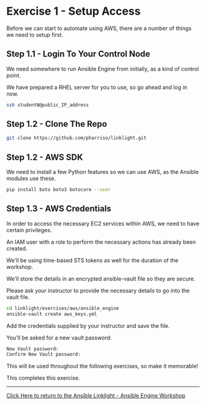 # Exercise 1 - Setup Access

Before we can start to automate using AWS, there are a number of things we need to setup first.

## Step 1.1 - Login To Your Control Node

We need somewhere to run Ansible Engine from initially, as a kind of control point.

We have prepared a RHEL server for you to use, so go ahead and log in now.

```bash
ssh studentN@public_IP_address
```

## Step 1.2 - Clone The Repo

```bash
git clone https://github.com/pharriso/linklight.git
```

## Step 1.2 - AWS SDK
We need to install a few Python features so we can use AWS, as the Ansible modules use these.

```bash
pip install boto boto3 botocore --user
```

## Step 1.3 - AWS Credentials

In order to access the necessary EC2 services within AWS, we need to have certain privileges.

An IAM user with a role to perform the necessary actions has already been created.

We'll be using time-based STS tokens as well for the duration of the workshop.

We'll store the details in an encrypted ansible-vault file so they are secure.

Please ask your instructor to provide the necessary details to go into the vault file.

```bash
cd linklight/exercises/aws/ansible_engine
ansible-vault create aws_keys.yml
```

Add the credentials supplied by your instructor and save the file.

You'll be asked for a new vault password:

```bash
New Vault password:
Confirm New Vault password:
```

This will be used throughout the following exercises, so make it memorable!

This completes this exercise.

---

[Click Here to return to the Ansible Linklight - Ansible Engine Workshop](../../README.md)
